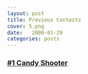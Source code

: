 ```yaml
---
layout: post
title: Previous Contests
cover: 5.png
date:   2000-01-29
categories: posts
---
```


### [#1 Candy Shooter](http://www.engigames.com/contests/2000/01/02/%231.html)


